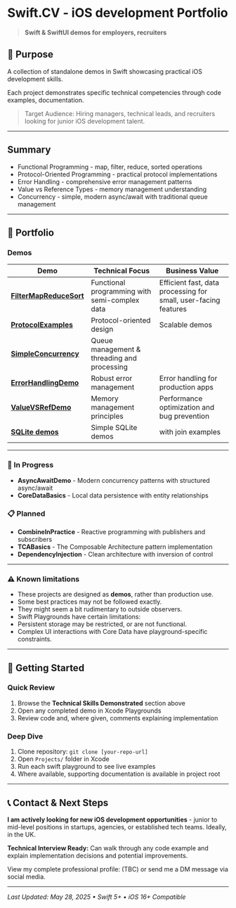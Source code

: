 # Swift.CV - iOS development Portfolio

> **Swift & SwiftUI demos for employers, recruiters**

## 🎯 Purpose

A collection of standalone demos in Swift showcasing practical iOS development skills.

Each project demonstrates specific technical competencies through code examples, documentation.

> Target Audience: Hiring managers, technical leads, and recruiters looking for junior iOS development talent.

---

## Summary

- Functional Programming - map, filter, reduce, sorted operations
- Protocol-Oriented Programming - practical protocol implementations
- Error Handling - comprehensive error management patterns
- Value vs Reference Types - memory management understanding
- Concurrency - simple, modern async/await with traditional queue management

---

## 📂 Portfolio

### Demos

| Demo | Technical Focus | Business Value |
|------|----------------|----------------|
| **[FilterMapReduceSort](./Projects/FilterMapReduceSort.playground)** | Functional programming with semi-complex data | Efficient fast, data processing for small, user-facing features |
| **[ProtocolExamples](./Projects/ProtocolExamples.playground)** | Protocol-oriented design | Scalable demos |
| **[SimpleConcurrency](./Projects/SimpleConcurrency.playground)** | Queue management & threading and processing |
| **[ErrorHandlingDemo](./Projects/ErrorHandlingDemo.playground)** | Robust error management | Error handling for production apps |
| **[ValueVSRefDemo](./Projects/ValueVSRefDemo.playground)** | Memory management principles | Performance optimization and bug prevention |
| **[SQLite demos](./Projects/SQLite/)** | Simple SQLite demos |  with join examples | 

---

### 🚧 In Progress

- **AsyncAwaitDemo** - Modern concurrency patterns with structured async/await
- **CoreDataBasics** - Local data persistence with entity relationships

### 📋 **Planned**

- **CombineInPractice** - Reactive programming with publishers and subscribers  
- **TCABasics** - The Composable Architecture pattern implementation
- **DependencyInjection** - Clean architecture with inversion of control

---

### ⚠️ Known limitations

- These projects are designed as **demos**, rather than production use.
- Some best practices may not be followed exactly.
- They might seem a bit rudimentary to outside observers.
- Swift Playgrounds have certain limitations:
- Persistent storage may be restricted, or are not functional.
- Complex UI interactions with Core Data have playground-specific constraints.

---

## 🚀 Getting Started

### Quick Review
1. Browse the **Technical Skills Demonstrated** section above
2. Open any completed demo in Xcode Playgrounds
3. Review code and, where given, comments explaining implementation

### Deep Dive
1. Clone repository: `git clone [your-repo-url]`
2. Open `Projects/` folder in Xcode
3. Run each swift playground to see live examples
4. Where available, supporting documentation is available in project root

---

## 📞 Contact & Next Steps

**I am actively looking for new iOS development opportunities** - junior to mid-level positions in startups, agencies, or established tech teams. Ideally, in the UK.

**Technical Interview Ready:** Can walk through any code example and explain implementation decisions and potential improvements.

View my complete professional profile: (TBC)
or send me a DM message via social media.

<!--[LinkedIn] | [Portfolio Website]-->

---

*Last Updated: May 28, 2025 • Swift 5+ • iOS 16+ Compatible*
